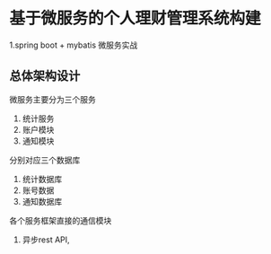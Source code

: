 # 基于微服务的个人理财管理系统构建

1.spring boot + mybatis 微服务实战

## 总体架构设计


微服务主要分为三个服务

1. 统计服务
2. 账户模块
3. 通知模块

分别对应三个数据库

1. 统计数据库
2. 账号数据
3. 通知数据库

各个服务框架直接的通信模块

1. 异步rest API,